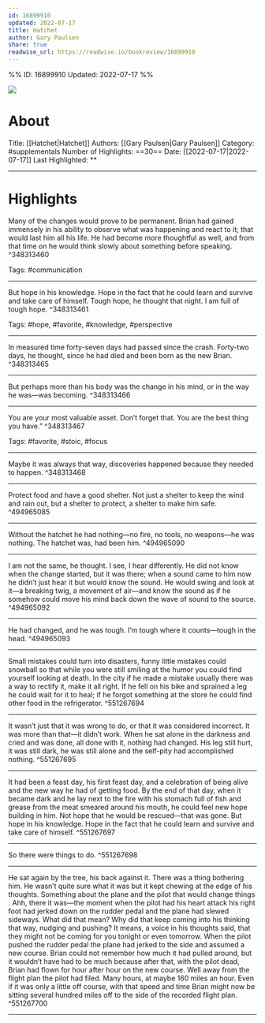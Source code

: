 ```yaml
---
id: 16899910
updated: 2022-07-17
title: Hatchet
author: Gary Paulsen
share: true
readwise_url: https://readwise.io/bookreview/16899910
---
```


%%
ID: 16899910
Updated: 2022-07-17
%%

![]( https://images-na.ssl-images-amazon.com/images/I/61ojqdijykL._SL500_.jpg)

# About
Title: [[Hatchet|Hatchet]]
Authors: [[Gary Paulsen|Gary Paulsen]]
Category: #supplementals
Number of Highlights: ==30==
Date: [[2022-07-17|2022-07-17]]
Last Highlighted: **

---

# Highlights

Many of the changes would prove to be permanent. Brian had gained immensely in his ability to observe what was happening and react to it; that would last him all his life. He had become more thoughtful as well, and from that time on he would think slowly about something before speaking. ^348313460

Tags: #communication

---
But hope in his knowledge. Hope in the fact that he could learn and survive and take care of himself. Tough hope, he thought that night. I am full of tough hope. ^348313461

Tags: #hope, #favorite, #knowledge, #perspective

---
In measured time forty-seven days had passed since the crash. Forty-two days, he thought, since he had died and been born as the new Brian. ^348313465

---
But perhaps more than his body was the change in his mind, or in the way he was—was becoming. ^348313466

---
You are your most valuable asset. Don’t forget that. You are the best thing you have.” ^348313467

Tags: #favorite, #stoic, #focus

---
Maybe it was always that way, discoveries happened because they needed to happen. ^348313468

---
Protect food and have a good shelter. Not just a shelter to keep the wind and rain out, but a shelter to protect, a shelter to make him safe. ^494965085

---
Without the hatchet he had nothing—no fire, no tools, no weapons—he was nothing. The hatchet was, had been him. ^494965090

---
I am not the same, he thought. I see, I hear differently. He did not know when the change started, but it was there; when a sound came to him now he didn’t just hear it but would know the sound. He would swing and look at it—a breaking twig, a movement of air—and know the sound as if he somehow could move his mind back down the wave of sound to the source. ^494965092

---
He had changed, and he was tough. I’m tough where it counts—tough in the head. ^494965093

---
Small mistakes could turn into disasters, funny little mistakes could snowball so that while you were still smiling at the humor you could find yourself looking at death. In the city if he made a mistake usually there was a way to rectify it, make it all right. If he fell on his bike and sprained a leg he could wait for it to heal; if he forgot something at the store he could find other food in the refrigerator. ^551267694

---
It wasn’t just that it was wrong to do, or that it was considered incorrect. It was more than that—it didn’t work. When he sat alone in the darkness and cried and was done, all done with it, nothing had changed. His leg still hurt, it was still dark, he was still alone and the self-pity had accomplished nothing. ^551267695

---
It had been a feast day, his first feast day, and a celebration of being alive and the new way he had of getting food. By the end of that day, when it became dark and he lay next to the fire with his stomach full of fish and grease from the meat smeared around his mouth, he could feel new hope building in him. Not hope that he would be rescued—that was gone. But hope in his knowledge. Hope in the fact that he could learn and survive and take care of himself. ^551267697

---
So there were things to do. ^551267698

---
He sat again by the tree, his back against it. There was a thing bothering him. He wasn’t quite sure what it was but it kept chewing at the edge of his thoughts. Something about the plane and the pilot that would change things . Ahh, there it was—the moment when the pilot had his heart attack his right foot had jerked down on the rudder pedal and the plane had slewed sideways. What did that mean? Why did that keep coming into his thinking that way, nudging and pushing? It means, a voice in his thoughts said, that they might not be coming for you tonight or even tomorrow. When the pilot pushed the rudder pedal the plane had jerked to the side and assumed a new course. Brian could not remember how much it had pulled around, but it wouldn’t have had to be much because after that, with the pilot dead, Brian had flown for hour after hour on the new course. Well away from the flight plan the pilot had filed. Many hours, at maybe 160 miles an hour. Even if it was only a little off course, with that speed and time Brian might now be sitting several hundred miles off to the side of the recorded flight plan. ^551267700

---
